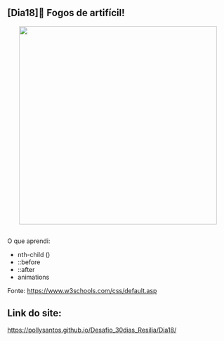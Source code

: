 ## [Dia18]🔘 Fogos de artifícil!

<div align="center">
  <img height="450em" src="https://user-images.githubusercontent.com/99842806/164625177-f77e232e-df14-479e-a6c0-be82d9164f7c.gif"/>
</div>

##

O que aprendi:

 - nth-child ()
 - ::before
 - ::after
 - animations

Fonte:
https://www.w3schools.com/css/default.asp

## Link do site:
https://pollysantos.github.io/Desafio_30dias_Resilia/Dia18/
